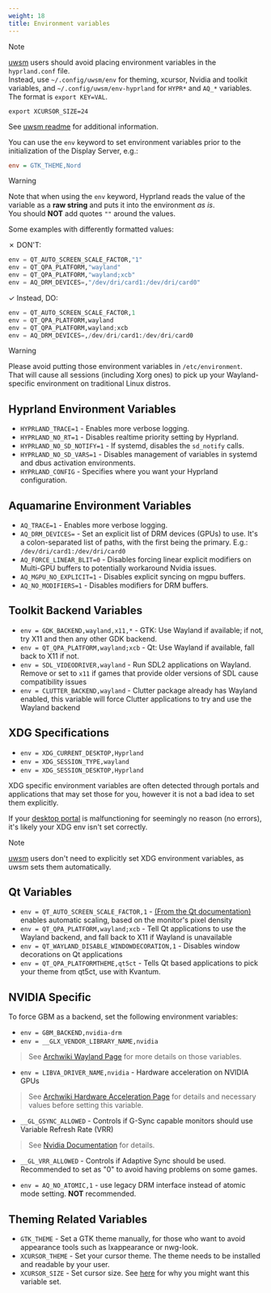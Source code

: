 ```yaml
---
weight: 18
title: Environment variables
---
```


> [!NOTE]
> [uwsm](../../Useful-Utilities/Systemd-start) users should avoid placing environment variables in the `hyprland.conf` file.  
> Instead, use `~/.config/uwsm/env` for theming, xcursor, Nvidia and toolkit variables, and `~/.config/uwsm/env-hyprland` for `HYPR*` and `AQ_*` variables.  
> The format is `export KEY=VAL`.
> 
> ```plain
> export XCURSOR_SIZE=24
> ```
> 
> See [uwsm readme](https://github.com/Vladimir-csp/uwsm?tab=readme-ov-file#4-environments-and-shell-profile) for additional information.

You can use the `env` keyword to set environment variables prior to the
initialization of the Display Server, e.g.:

```ini
env = GTK_THEME,Nord
```

> [!WARNING]
> Note that when using the `env` keyword, Hyprland reads the value of the variable as a **raw string** and puts it into the environment _as is_.  
> You should **NOT** add quotes `""` around the values.
> 
> Some examples with differently formatted values:
> 
> ✗ DON'T:
> 
> ```py
> env = QT_AUTO_SCREEN_SCALE_FACTOR,"1"
> env = QT_QPA_PLATFORM,"wayland"
> env = QT_QPA_PLATFORM,"wayland;xcb"
> env = AQ_DRM_DEVICES=,"/dev/dri/card1:/dev/dri/card0"
> ```
> 
> ✓ Instead, DO:
> 
> ```py
> env = QT_AUTO_SCREEN_SCALE_FACTOR,1
> env = QT_QPA_PLATFORM,wayland
> env = QT_QPA_PLATFORM,wayland;xcb
> env = AQ_DRM_DEVICES=,/dev/dri/card1:/dev/dri/card0
> ```


> [!WARNING]
> Please avoid putting those environment variables in `/etc/environment`.  
> That will cause all sessions (including Xorg ones) to pick up your Wayland-specific
> environment on traditional Linux distros.

## Hyprland Environment Variables

- `HYPRLAND_TRACE=1` - Enables more verbose logging.
- `HYPRLAND_NO_RT=1` - Disables realtime priority setting by Hyprland.
- `HYPRLAND_NO_SD_NOTIFY=1` - If systemd, disables the `sd_notify` calls.
- `HYPRLAND_NO_SD_VARS=1` - Disables management of variables in systemd and dbus activation environments.
- `HYPRLAND_CONFIG` - Specifies where you want your Hyprland configuration.

## Aquamarine Environment Variables <!-- ref https://github.com/hyprwm/aquamarine/blob/main/docs/env.md -->

- `AQ_TRACE=1` - Enables more verbose logging.
- `AQ_DRM_DEVICES=` - Set an explicit list of DRM devices (GPUs) to use. It's a colon-separated list of paths, with the first being the primary.
  E.g.: `/dev/dri/card1:/dev/dri/card0`
- `AQ_FORCE_LINEAR_BLIT=0` - Disables forcing linear explicit modifiers on Multi-GPU buffers to potentially workaround Nvidia issues.
- `AQ_MGPU_NO_EXPLICIT=1` - Disables explicit syncing on mgpu buffers.
- `AQ_NO_MODIFIERS=1` - Disables modifiers for DRM buffers.

## Toolkit Backend Variables

- `env = GDK_BACKEND,wayland,x11,*` - GTK: Use Wayland if available; if not, try X11 and  then any other GDK backend.
- `env = QT_QPA_PLATFORM,wayland;xcb` - Qt: Use Wayland if available, fall back to
  X11 if not.
- `env = SDL_VIDEODRIVER,wayland` - Run SDL2 applications on Wayland. Remove or set to
  `x11` if games that provide older versions of SDL cause compatibility issues
- `env = CLUTTER_BACKEND,wayland` - Clutter package already has Wayland enabled, this
  variable will force Clutter applications to try and use the Wayland backend

## XDG Specifications

- `env = XDG_CURRENT_DESKTOP,Hyprland`
- `env = XDG_SESSION_TYPE,wayland`
- `env = XDG_SESSION_DESKTOP,Hyprland`

XDG specific environment variables are often detected through portals and
applications that may set those for you, however it is not a bad idea to set
them explicitly.

If your [desktop portal](https://wiki.archlinux.org/title/XDG_Desktop_Portal) is malfunctioning for seemingly
no reason (no errors), it's likely your XDG env isn't set correctly.

> [!NOTE]
> [uwsm](../../Useful-Utilities/Systemd-start) users don't need to explicitly set XDG environment variables, as uwsm sets them automatically.

## Qt Variables

- `env = QT_AUTO_SCREEN_SCALE_FACTOR,1` -
  [(From the Qt documentation)](https://doc.qt.io/qt-5/highdpi.html) enables
  automatic scaling, based on the monitor's pixel density
- `env = QT_QPA_PLATFORM,wayland;xcb` - Tell Qt applications to use the Wayland
  backend, and fall back to X11 if Wayland is unavailable
- `env = QT_WAYLAND_DISABLE_WINDOWDECORATION,1` - Disables window decorations on Qt
  applications
- `env = QT_QPA_PLATFORMTHEME,qt5ct` - Tells Qt based applications to pick your theme
  from qt5ct, use with Kvantum.

## NVIDIA Specific

To force GBM as a backend, set the following environment variables:

- `env = GBM_BACKEND,nvidia-drm`
- `env = __GLX_VENDOR_LIBRARY_NAME,nvidia`

> See
> [Archwiki Wayland Page](https://wiki.archlinux.org/title/Wayland#Requirements)
> for more details on those variables.

- `env = LIBVA_DRIVER_NAME,nvidia` - Hardware acceleration on NVIDIA GPUs

> See
> [Archwiki Hardware Acceleration Page](https://wiki.archlinux.org/title/Hardware_video_acceleration)
> for details and necessary values before setting this variable.

- `__GL_GSYNC_ALLOWED` - Controls if G-Sync capable monitors should use Variable
  Refresh Rate (VRR)

> See
> [Nvidia Documentation](https://download.nvidia.com/XFree86/Linux-32bit-ARM/375.26/README/openglenvvariables.html)
> for details.

- `__GL_VRR_ALLOWED` - Controls if Adaptive Sync should be used. Recommended to
  set as "0" to avoid having problems on some games.

- `env = AQ_NO_ATOMIC,1` - use legacy DRM interface instead of atomic mode
  setting. **NOT** recommended.

## Theming Related Variables

- `GTK_THEME` - Set a GTK theme manually, for those who want to avoid appearance
  tools such as lxappearance or nwg-look.
- `XCURSOR_THEME` - Set your cursor theme. The theme needs to be installed and
  readable by your user.
- `XCURSOR_SIZE` - Set cursor size. See [here](../../FAQ/) for why you might
  want this variable set.
